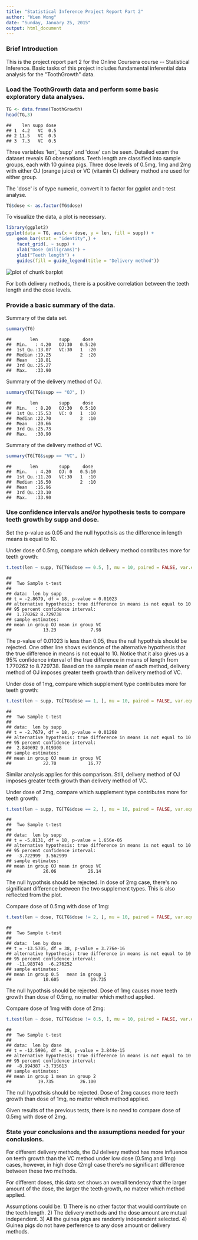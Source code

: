 ```yaml
---
title: "Statistical Inference Project Report Part 2"
author: "Wien Wong"
date: "Sunday, January 25, 2015"
output: html_document
---
```


### Brief Introduction

This is the project report part 2 for the Online Coursera course -- Statistical 
Inference. Basic tasks of this project includes fundamental inferential data analysis for the "ToothGrowth" data.

### Load the ToothGrowth data and perform some basic exploratory data analyses. 


```r
TG <- data.frame(ToothGrowth)
head(TG,3)
```

```
##    len supp dose
## 1  4.2   VC  0.5
## 2 11.5   VC  0.5
## 3  7.3   VC  0.5
```
Three variables 'len', 'supp' and 'dose' can be seen. Detailed exam the dataset reveals 60 observations. Teeth length are classified into sample groups, each with 10 guinea pigs. Three dose levels of 0.5mg, 1mg and 2mg with either OJ (orange juice) or VC (vitamin C) delivery method are used for either group. 

The 'dose' is of type numeric, convert it to factor for ggplot and t-test analyse.


```r
TG$dose <- as.factor(TG$dose)
```
To visualize the data, a plot is necessary.


```r
library(ggplot2)
ggplot(data = TG, aes(x = dose, y = len, fill = supp)) +
    geom_bar(stat = "identity",) +
    facet_grid(. ~ supp) +
    xlab("Dose (miligrams)") +
    ylab("Teeth length") +
    guides(fill = guide_legend(title = "Delivery method"))
```

![plot of chunk barplot](figure/Proj2-1.png) 

For both delivery methods, there is a positive correlation between the teeth length and the dose levels.

### Provide a basic summary of the data.
Summary of the data set.

```r
summary(TG)
```

```
##       len        supp     dose   
##  Min.   : 4.20   OJ:30   0.5:20  
##  1st Qu.:13.07   VC:30   1  :20  
##  Median :19.25           2  :20  
##  Mean   :18.81                   
##  3rd Qu.:25.27                   
##  Max.   :33.90
```
Summary of the delivery method of OJ.

```r
summary(TG[TG$supp == "OJ", ])
```

```
##       len        supp     dose   
##  Min.   : 8.20   OJ:30   0.5:10  
##  1st Qu.:15.53   VC: 0   1  :10  
##  Median :22.70           2  :10  
##  Mean   :20.66                   
##  3rd Qu.:25.73                   
##  Max.   :30.90
```
Summary of the delivery method of VC.

```r
summary(TG[TG$supp == "VC", ])
```

```
##       len        supp     dose   
##  Min.   : 4.20   OJ: 0   0.5:10  
##  1st Qu.:11.20   VC:30   1  :10  
##  Median :16.50           2  :10  
##  Mean   :16.96                   
##  3rd Qu.:23.10                   
##  Max.   :33.90
```

### Use confidence intervals and/or hypothesis tests to compare teeth growth by supp and dose.

Set the p-value as 0.05 and the null hypothsis as the difference in length means is equal to 10.

Under dose of 0.5mg, compare which delivery method contributes more for teeth growth:

```r
t.test(len ~ supp, TG[TG$dose == 0.5, ], mu = 10, paired = FALSE, var.equal = TRUE)
```

```
## 
## 	Two Sample t-test
## 
## data:  len by supp
## t = -2.8679, df = 18, p-value = 0.01023
## alternative hypothesis: true difference in means is not equal to 10
## 95 percent confidence interval:
##  1.770262 8.729738
## sample estimates:
## mean in group OJ mean in group VC 
##            13.23             7.98
```
The p-value of 0.01023 is less than 0.05, thus the null hypothsis should be rejected. One other line shows evidence of the alternative hypothesis that the true difference in means is not equal to 10. Notice that it also gives us a 95% confidence interval of the true difference in means of length from 1.770262 to 8.729738. Based on the sample mean of each method, delivery method of OJ imposes greater teeth growth than delivery method of VC.

Under dose of 1mg, compare which supplement type contributes more for teeth growth:

```r
t.test(len ~ supp, TG[TG$dose == 1, ], mu = 10, paired = FALSE, var.equal = TRUE)
```

```
## 
## 	Two Sample t-test
## 
## data:  len by supp
## t = -2.7679, df = 18, p-value = 0.01268
## alternative hypothesis: true difference in means is not equal to 10
## 95 percent confidence interval:
##  2.840692 9.019308
## sample estimates:
## mean in group OJ mean in group VC 
##            22.70            16.77
```
Similar analysis applies for this comparison. Still, delivery method of OJ imposes greater teeth growth than delivery method of VC.

Under dose of 2mg, compare which supplement type contributes more for teeth growth:

```r
t.test(len ~ supp, TG[TG$dose == 2, ], mu = 10, paired = FALSE, var.equal = TRUE)
```

```
## 
## 	Two Sample t-test
## 
## data:  len by supp
## t = -5.8131, df = 18, p-value = 1.656e-05
## alternative hypothesis: true difference in means is not equal to 10
## 95 percent confidence interval:
##  -3.722999  3.562999
## sample estimates:
## mean in group OJ mean in group VC 
##            26.06            26.14
```
The null hypothsis should be rejected. In dose of 2mg case, there's no significant difference between the two supplement types. This is also reflected from the plot.

Compare dose of 0.5mg with dose of 1mg: 

```r
t.test(len ~ dose, TG[TG$dose != 2, ], mu = 10, paired = FALSE, var.equal = TRUE)
```

```
## 
## 	Two Sample t-test
## 
## data:  len by dose
## t = -13.5705, df = 38, p-value = 3.776e-16
## alternative hypothesis: true difference in means is not equal to 10
## 95 percent confidence interval:
##  -11.983748  -6.276252
## sample estimates:
## mean in group 0.5   mean in group 1 
##            10.605            19.735
```
The null hypothsis should be rejected. Dose of 1mg causes more teeth growth than dose of 0.5mg, no matter which method applied.

Compare dose of 1mg with dose of 2mg: 

```r
t.test(len ~ dose, TG[TG$dose != 0.5, ], mu = 10, paired = FALSE, var.equal = TRUE)
```

```
## 
## 	Two Sample t-test
## 
## data:  len by dose
## t = -12.5996, df = 38, p-value = 3.844e-15
## alternative hypothesis: true difference in means is not equal to 10
## 95 percent confidence interval:
##  -8.994387 -3.735613
## sample estimates:
## mean in group 1 mean in group 2 
##          19.735          26.100
```
The null hypothsis should be rejected. Dose of 2mg causes more teeth growth than dose of 1mg, no matter which method applied.

Given results of the previous tests, there is no need to compare dose of 0.5mg with dose of 2mg.

### State your conclusions and the assumptions needed for your conclusions. 
For different delivery methods, the OJ delivery method has more influence on teeth growth than the VC method under low dose (0.5mg and 1mg) cases, however, in high dose (2mg) case there's no significant difference between these two methods. 

For different doses, this data set shows an overall tendency that the larger amount of the dose, the larger the teeth growth, no mateer which method applied. 

Assumptions could be: 1) There is no other factor that would contribute on the teeth length. 2) The delivery methods and the dose amount are mutual independent.
3) All the guinea pigs are randomly independent selected. 4) Guinea pigs do not have perference to any dose amount or delivery methods.

